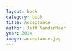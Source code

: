 ```yaml
---
layout: book
category: book
title: Acceptance
author: Jeff VanderMeer
year: 2014
image: acceptance.jpg
---
```

